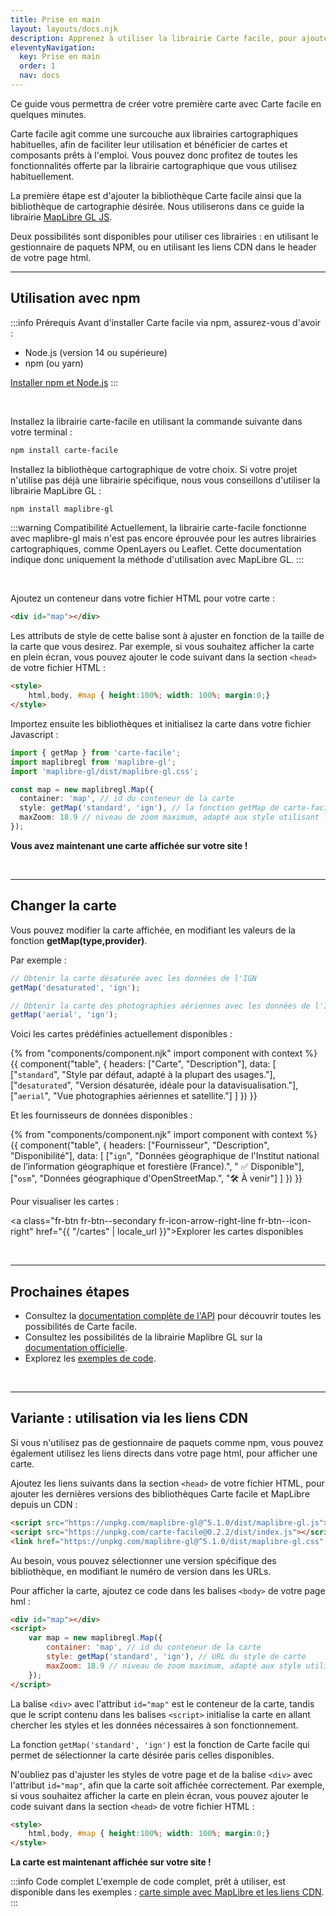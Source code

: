 ```yaml
---
title: Prise en main
layout: layouts/docs.njk
description: Apprenez à utiliser la librairie Carte facile, pour ajouter une carte sur votre site.
eleventyNavigation:
  key: Prise en main
  order: 1
  nav: docs
---
```


Ce guide vous permettra de créer votre première carte avec Carte facile en quelques minutes.

Carte facile agit comme une surcouche aux librairies cartographiques habituelles, afin de faciliter leur utilisation et bénéficier de cartes et composants prêts à l'emploi. Vous pouvez donc profitez de toutes les fonctionnalités offerte par la librairie cartographique que vous utilisez habituellement.

La première étape est d'ajouter la bibliothèque Carte facile ainsi que la bibliothèque de cartographie désirée. Nous utiliserons dans ce guide la librairie [MapLibre GL JS](https://maplibre.org/).

Deux possibilités sont disponibles pour utiliser ces librairies : en utilisant le gestionnaire de paquets NPM, ou en utilisant les liens CDN dans le header de votre page html.

***

## Utilisation avec npm

:::info Prérequis
Avant d'installer Carte facile via npm, assurez-vous d'avoir :
- Node.js (version 14 ou supérieure)
- npm (ou yarn)

[Installer npm et Node.js](https://docs.npmjs.com/downloading-and-installing-node-js-and-npm#using-a-node-installer-to-install-nodejs-and-npm)
:::

<br>

Installez la librairie carte-facile en utilisant la commande suivante dans votre terminal :

```bash
npm install carte-facile
```

Installez la bibliothèque cartographique de votre choix. Si votre projet n'utilise pas déjà une librairie spécifique, nous vous conseillons d'utiliser la librairie MapLibre GL :

```bash
npm install maplibre-gl
```

:::warning Compatibilité
Actuellement, la librairie carte-facile fonctionne avec maplibre-gl mais n'est pas encore éprouvée pour les autres librairies cartographiques, comme OpenLayers ou Leaflet. Cette documentation indique donc uniquement la méthode d'utilisation avec MapLibre GL.
:::

<br>

Ajoutez un conteneur dans votre fichier HTML pour votre carte :

```html
<div id="map"></div>
```
Les attributs de style de cette balise sont à ajuster en fonction de la taille de la carte que vous desirez. Par exemple, si vous souhaitez afficher la carte en plein écran, vous pouvez ajouter le code suivant dans la section `<head>` de votre fichier HTML :

```html
<style>
    html,body, #map { height:100%; width: 100%; margin:0;}
</style>
```

Importez ensuite les bibliothèques et initialisez la carte dans votre fichier Javascript :

```typescript
import { getMap } from 'carte-facile';
import maplibregl from 'maplibre-gl';
import 'maplibre-gl/dist/maplibre-gl.css';

const map = new maplibregl.Map({
  container: 'map', // id du conteneur de la carte
  style: getMap('standard', 'ign'), // la fonction getMap de carte-facile permet de récupérer une carte spécifique
  maxZoom: 18.9 // niveau de zoom maximum, adapté aux style utilisant les données IGN
});
```

**Vous avez maintenant une carte affichée sur votre site !**

<br>

***

## Changer la carte

Vous pouvez modifier la carte affichée, en modifiant les valeurs de la fonction **getMap(type,provider)**.

Par exemple :
```typescript
// Obtenir la carte désaturée avec les données de l'IGN
getMap('desaturated', 'ign');

// Obtenir la carte des photographies aériennes avec les données de l'IGN
getMap('aerial', 'ign');
```

Voici les cartes prédéfinies actuellement disponibles :

{% from "components/component.njk" import component with context %}
{{ component("table", {
    headers: ["Carte", "Description"],
    data: [
        ["`standard`", "Style par défaut, adapté à la plupart des usages."],
        ["`desaturated`", "Version désaturée, idéale pour la datavisualisation."],
        ["`aerial`", "Vue photographies aériennes et satellite."]
    ]
}) }}

Et les fournisseurs de données disponibles :

{% from "components/component.njk" import component with context %}
{{ component("table", {
    headers: ["Fournisseur", "Description", "Disponibilité"],
    data: [
        ["`ign`", "Données géographique de l'Institut national de l’information géographique et forestière (France).", " ✅ Disponible"],
        ["`osm`", "Données géographique d'OpenStreetMap.", "🛠️ À venir"]
    ]
}) }}

Pour visualiser les cartes :

<a class="fr-btn fr-btn--secondary fr-icon-arrow-right-line fr-btn--icon-right" href="{{ "/cartes" | locale_url }}">Explorer les cartes disponibles</a>

<br>

***

## Prochaines étapes

- Consultez la [documentation complète de l'API]("/cartes") pour découvrir toutes les possibilités de Carte facile.
- Consultez les possibilités de la librairie Maplibre GL sur la [documentation officielle](https://maplibre.org/maplibre-gl-js/docs/).
- Explorez les [exemples de code]("/documentation/exemples").

<br>

***

## Variante : utilisation via les liens CDN

Si vous n'utilisez pas de gestionnaire de paquets comme npm, vous pouvez également utilisez les liens directs dans votre page html, pour afficher une carte.


Ajoutez les liens suivants dans la section `<head>` de votre fichier HTML, pour ajouter les dernières versions des bibliothèques Carte facile et MapLibre depuis un CDN :
```html
<script src="https://unpkg.com/maplibre-gl@^5.1.0/dist/maplibre-gl.js"></script>
<script src="https://unpkg.com/carte-facile@0.2.2/dist/index.js"></script>
<link href="https://unpkg.com/maplibre-gl@^5.1.0/dist/maplibre-gl.css" rel="stylesheet" />
```
Au besoin, vous pouvez sélectionner une version spécifique des bibliothèque, en modifiant le numéro de version dans les URLs.

Pour afficher la carte, ajoutez ce code dans les balises `<body>` de votre page hml :

```html
<div id="map"></div>
<script>
    var map = new maplibregl.Map({
        container: 'map', // id du conteneur de la carte
        style: getMap('standard', 'ign'), // URL du style de carte
        maxZoom: 18.9 // niveau de zoom maximum, adapté aux style utilisant les données IGN
    });
</script>
```
La balise `<div>` avec l'attribut `id="map"` est le conteneur de la carte, tandis que le script contenu dans les balises `<script>` initialise la carte en allant chercher les styles et les données nécessaires à son fonctionnement.

La fonction `getMap('standard', 'ign')` est la fonction de Carte facile qui permet de sélectionner la carte désirée paris celles disponibles.

N'oubliez pas d'ajuster les styles de votre page et de la balise `<div>` avec l'attribut `id="map"`, afin que la carte soit affichée correctement. Par exemple, si vous souhaitez afficher la carte en plein écran, vous pouvez ajouter le code suivant dans la section `<head>` de votre fichier HTML :

```html
<style>
    html,body, #map { height:100%; width: 100%; margin:0;}
</style>
```

**La carte est maintenant affichée sur votre site !**

:::info Code complet
L'exemple de code complet, prêt à utiliser, est disponible dans les exemples : [carte simple avec MapLibre et les liens CDN]("/documentation/exemples/carte-simple-maplibre-cdn").
:::